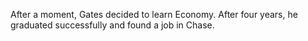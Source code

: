 After a moment, Gates decided to learn Economy. After four years, he graduated successfully and found a job in Chase.
